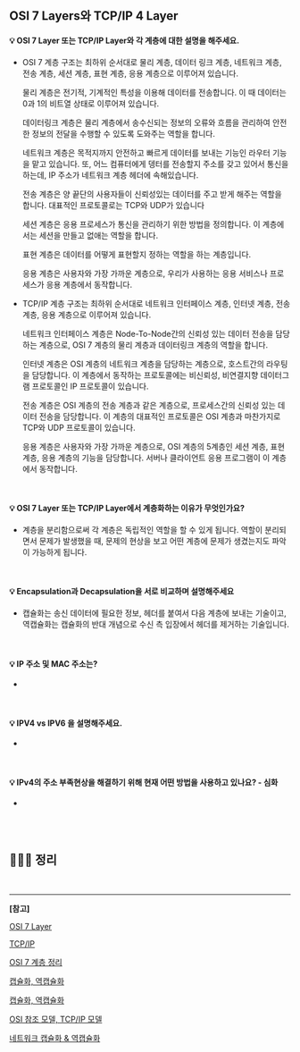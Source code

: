 ## OSI 7 Layers와 TCP/IP 4 Layer

#### 💡 OSI 7 Layer 또는 TCP/IP Layer와 각 계층에 대한 설명을 해주세요.

- OSI 7 계층 구조는 최하위 순서대로 물리 계층, 데이터 링크 계층, 네트워크 계층, 전송 계층, 세션 계층, 표현 계층, 응용 계층으로 이루어져 있습니다.

  물리 계층은 전기적, 기계적인 특성을 이용해 데이터를 전송합니다. 이 때 데이터는 0과 1의 비트열 상태로 이루어져 있습니다.

  데이터링크 계층은 물리 계층에서 송수신되는 정보의 오류와 흐름을 관리하여 안전한 정보의 전달을 수행할 수 있도록 도와주는 역할을 합니다.

  네트워크 계층은 목적지까지 안전하고 빠르게 데이터를 보내는 기능인 라우터 기능을 맡고 있습니다. 또, 어느 컴퓨터에게 뎅터를 전송할지 주소를 갖고 있어서 통신을 하는데, IP 주소가 네트워크 계층 헤더에 속해있습니다.

  전송 계층은 양 끝단의 사용자들이 신뢰성있는 데이터를 주고 받게 해주는 역할을 합니다. 대표적인 프로토콜로는 TCP와 UDP가 있습니다

  세션 계층은 응용 프로세스가 통신을 관리하기 위한 방법을 정의합니다. 이 계층에서는 세션을 만들고 없애는 역할을 합니다.

  표현 계층은 데이터를 어떻게 표현할지 정하는 역할을 하는 계층입니다.

  응용 계층은 사용자와 가장 가까운 계층으로, 우리가 사용하는 응용 서비스나 프로세스가 응용 계층에서 동작합니다.

- TCP/IP 계층 구조는 최하위 순서대로 네트워크 인터페이스 계층, 인터넷 계층, 전송 계층, 응용 계층으로 이루어져 있습니다.

  네트워크 인터페이스 계층은 Node-To-Node간의 신뢰성 있는 데이터 전송을 담당하는 계층으로, OSI 7 계층의 물리 계층과 데이터링크 계층의 역할을 합니다.

  인터넷 계층은 OSI 계층의 네트워크 계층을 담당하는 계층으로, 호스트간의 라우팅을 담당합니다. 이 계층에서 동작하는 프로토콜에는 비신뢰성, 비연결지향 데이터그램 프로토콜인 IP 프로토콜이 있습니다.

  전송 계층은 OSI 계층의 전송 계층과 같은 계층으로, 프로세스간의 신뢰성 있는 데이터 전송을 담당합니다. 이 계층의 대표적인 프로토콜은 OSI 계층과 마찬가지로 TCP와 UDP 프로토콜이 있습니다.

  응용 계층은 사용자와 가장 가까운 계층으로, OSI 계층의 5계층인 세션 계층, 표현 계층, 응용 계층의 기능을 담당합니다. 서버나 클라이언트 응용 프로그램이 이 계층에서 동작합니다.

<br>

#### 💡 OSI 7 Layer 또는 TCP/IP Layer에서 계층화하는 이유가 무엇인가요?

- 계층을 분리함으로써 각 계층은 독립적인 역할을 할 수 있게 됩니다. 역할이 분리되면서 문제가 발생했을 때, 문제의 현상을 보고 어떤 계층에 문제가 생겼는지도 파악이 가능하게 됩니다.

<br>

#### 💡 Encapsulation과 Decapsulation을 서로 비교하며 설명해주세요

- 캡슐화는 송신 데이터에 필요한 정보, 헤더를 붙여서 다음 계층에 보내는 기술이고, 역캡슐화는 캡슐화의 반대 개념으로 수신 측 입장에서 헤더를 제거하는 기술입니다.

<br>

#### 💡 IP 주소 및 MAC 주소는?

- 


<br>

#### 💡 IPV4 vs IPV6 을 설명해주세요.

- 

<br>

#### 💡 IPv4의 주소 부족현상을 해결하기 위해 현재 어떤 방법을 사용하고 있나요? - 심화

- 

<br>

<br>

## 🏃🏻‍♀️ 정리





<br>

---

**[참고]**

[OSI 7 Layer](https://reakwon.tistory.com/59)

[TCP/IP](https://reakwon.tistory.com/68?category=300675)

[OSI 7 계층 정리](https://velog.io/@dyllis/OSI-7%EA%B3%84%EC%B8%B5-%EC%A0%95%EB%A6%AC)

[캡슐화, 역캡슐화](https://o-m-i.tistory.com/278)

[캡슐화, 역캡슐화](https://ychae-leah.tistory.com/20)

[OSI 참조 모델, TCP/IP 모델](https://owlyr.tistory.com/13)

[네트워크 캡슐화 & 역캡슐화](https://velog.io/@qmasem/TIL-%EB%84%A4%ED%8A%B8%EC%9B%8C%ED%81%AC-%EC%BA%A1%EC%8A%90%ED%99%94-%EC%97%AD%EC%BA%A1%EC%8A%90%ED%99%94-encapsulation-decapsulation)